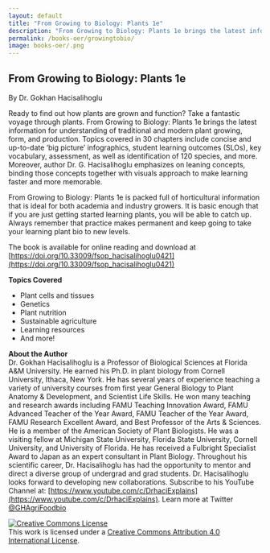 ```yaml
---
layout: default
title: "From Growing to Biology: Plants 1e"
description: "From Growing to Biology: Plants 1e brings the latest information for understanding of traditional and modern plant growing, form, and production. Topics covered in 30 chapters include concise and up-to-date ‘big picture’ infographics, student learning outcomes (SLOs), key vocabulary, assessment, as well as identification of 120 species, and more."
permalink: /books-oer/growingtobio/
image: books-oer/.png
---
```

## From Growing to Biology: Plants 1e
By Dr. Gokhan Hacisalihoglu

Ready to find out how plants are grown and function? Take a fantastic voyage through plants. From Growing to Biology: Plants 1e brings the latest information for understanding of traditional and modern plant growing, form, and production. Topics covered in 30 chapters include concise and up-to-date ‘big picture’ infographics, student learning outcomes (SLOs), key vocabulary, assessment, as well as identification of 120 species, and more. Moreover, author Dr. G. Hacisalihoglu emphasizes on leaning concepts, binding those concepts together with visuals approach to make learning faster and more memorable.

From Growing to Biology: Plants 1e is packed full of horticultural information that is ideal for both academia and industry growers. It is basic enough that if you are just getting started learning plants, you will be able to catch up. Always remember that practice makes permanent and keep going to take your learning plant bio to new levels.

The book is available for online reading and download at [https://doi.org/10.33009/fsop_hacisalihoglu0421](https://doi.org/10.33009/fsop_hacisalihoglu0421)

**Topics Covered**
- Plant cells and tissues
- Genetics
- Plant nutrition
- Sustainable agriculture
- Learning resources
- And more!

**About the Author** <br />
Dr. Gokhan Hacisalihoglu is a Professor of Biological Sciences at Florida A&M University. He earned his Ph.D. in plant biology from Cornell University, Ithaca, New York. He has several years of experience teaching a variety of university courses from first year General Biology to Plant Anatomy & Development, and Scientist Life Skills. He won many teaching and research awards including FAMU Teaching Innovation Award, FAMU Advanced Teacher of the Year Award, FAMU Teacher of the Year Award, FAMU Research Excellent Award, and Best Professor of the Arts & Sciences. He is a member of the American Society of Plant Biologists. He was a visiting fellow at Michigan State University, Florida State University, Cornell University, and University of Florida. He has received a Fulbright Specialist Award to Japan as an expert consultant in Plant Biology. Throughout his scientific career, Dr. Hacisalihoglu has had the opportunity to mentor and direct a diverse group of undergrad and grad students. Dr. Hacisalihoglu looks forward to developing new collaborations. Subscribe to his YouTube Channel at: [https://www.youtube.com/c/DrhaciExplains](https://www.youtube.com/c/DrhaciExplains). Learn more at Twitter [@GHAgriFoodbio](https://twitter.com/GHagrifoodbio)

<a rel="license" href="http://creativecommons.org/licenses/by/4.0/"><img alt="Creative Commons License" style="border-width:0" src="https://i.creativecommons.org/l/by/4.0/88x31.png" /></a><br />This work is licensed under a <a rel="license" href="http://creativecommons.org/licenses/by/4.0/">Creative Commons Attribution 4.0 International License</a>.
